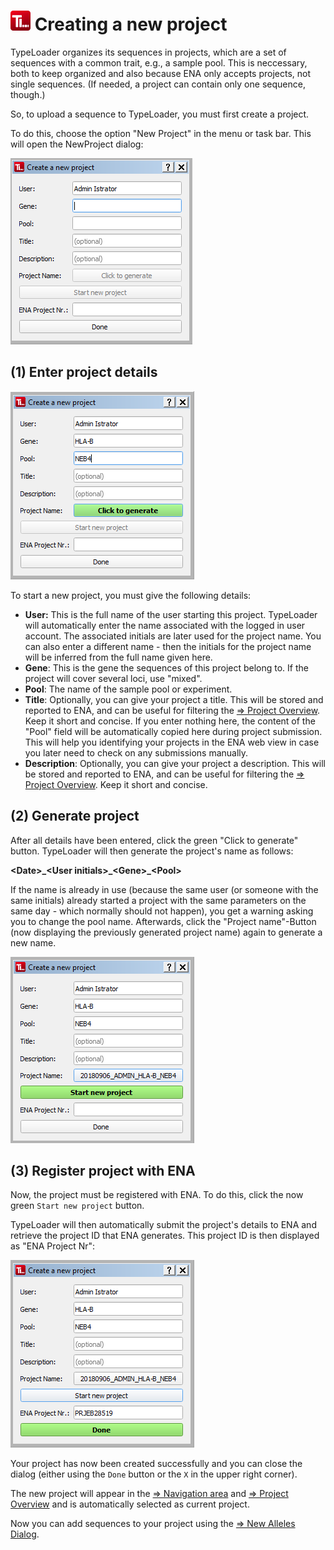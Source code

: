 # ![Icon](images/TypeLoader_32.png) Creating a new project 

TypeLoader organizes its sequences in projects, which are a set of sequences with a common trait, e.g., a sample pool. This is neccessary, both to keep organized and also because ENA only accepts projects, not single sequences. (If needed, a project can contain only one sequence, though.)

So, to upload a sequence to TypeLoader, you must first create a project.

To do this, choose the option "New Project" in the menu or task bar. This will open the NewProject dialog:

![NewProject0](images/new_project0.png)

##  (1) Enter project details
![NewProject0](images/new_project1.png)

To start a new project, you must give the following details:

* **User:** This is the full name of the user starting this project. TypeLoader will automatically enter the name associated with the logged in user account. The associated initials are later used for the project name. You can also enter a different name - then the initials for the project name will be inferred from the full name given here.
* **Gene**: This is the gene the sequences of this project belong to. If the project will cover several loci, use "mixed".
* **Pool**: The name of the sample pool or experiment.
* **Title**: Optionally, you can give your project a title. This will be stored and reported to ENA, and can be useful for filtering the [=> Project Overview](overview_projects.md). Keep it short and concise. If you enter nothing here, the content of the "Pool" field will be automatically copied here during project submission. This will help you identifying your projects in the ENA web view in case you later need to check on any submissions manually.
* **Description**: Optionally, you can give your project a description. This will be stored and reported to ENA, and can be useful for filtering the [=> Project Overview](overview_projects.md). Keep it short and concise.

##  (2) Generate project 
After all details have been entered, click the green "Click to generate" button. TypeLoader will then generate the project's name as follows:

**<Date\>\_<User initials\>\_<Gene\>\_<Pool\>**

If the name is already in use (because the same user (or someone with the same initials) already started a project with the same parameters on the same day - which normally should not happen), you get a warning asking you to change the pool name. Afterwards, click the "Project name"-Button (now displaying the previously generated project name) again to generate a new name.

![NewProject0](images/new_project2.png)

##  (3) Register project with ENA 
Now, the project must be registered with ENA. To do this, click the now green ``Start new project`` button.

TypeLoader will then automatically submit the project's details to ENA and retrieve the project ID that ENA generates. This project ID is then displayed as "ENA Project Nr":

![NewProject0](images/new_project3.png)

Your project has now been created successfully and you can close the dialog (either using the ``Done`` button or the ``X`` in the upper right corner).

The new project will appear in the [=> Navigation area](navigation.md) and [=> Project Overview](overview_projects.md) and is automatically selected as current project.

Now you can add sequences to your project using the [=> New Alleles Dialog](new_allele.md).